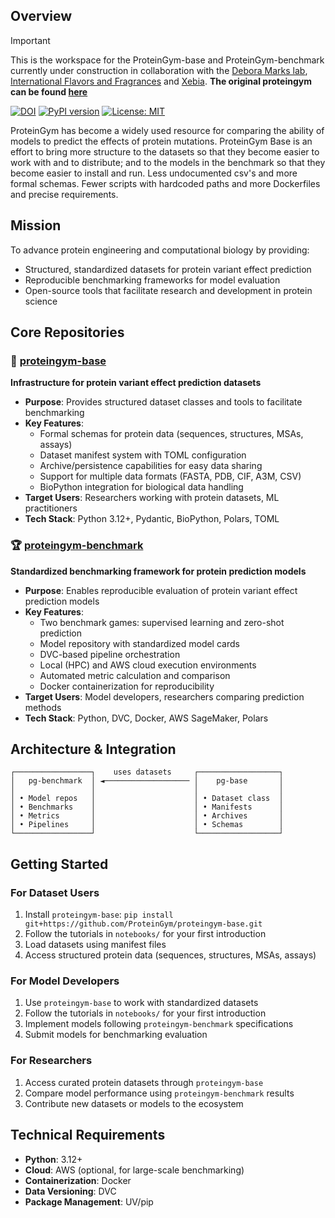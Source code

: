 ## Overview

> [!IMPORTANT]
> This is the workspace for the ProteinGym-base and ProteinGym-benchmark currently under construction in collaboration with the [Debora Marks lab](https://www.deboramarkslab.com/), [International Flavors and Fragrances](https://www.iff.com/) and [Xebia](www.xebia.com). 
> **The original proteingym can be found [here](https://github.com/OATML-Markslab/ProteinGym)**
> 
> [![DOI](https://zenodo.org/badge/DOI/10.5281/zenodo.15293562.svg)](https://doi.org/10.5281/zenodo.15293562)
> [![PyPI version](https://img.shields.io/pypi/v/proteingym.svg)](https://pypi.org/project/proteingym/)
> [![License: MIT](https://img.shields.io/badge/license-MIT-yellow.svg)](https://opensource.org/licenses/MIT)

ProteinGym has become a widely used resource for comparing the ability of models to predict the effects of protein mutations. ProteinGym Base is an effort to bring more structure to the datasets so that they become easier to work with and to distribute; and to the models in the benchmark so that they become easier to install and run. Less undocumented csv's and more formal schemas. Fewer scripts with hardcoded paths and more Dockerfiles and precise requirements.

## Mission

To advance protein engineering and computational biology by providing:
- Structured, standardized datasets for protein variant effect prediction
- Reproducible benchmarking frameworks for model evaluation
- Open-source tools that facilitate research and development in protein science

## Core Repositories

### 🧬 [proteingym-base](https://github.com/ProteinGym/proteingym-base) 
**Infrastructure for protein variant effect prediction datasets**

- **Purpose**: Provides structured dataset classes and tools to facilitate benchmarking
- **Key Features**:
  - Formal schemas for protein data (sequences, structures, MSAs, assays)
  - Dataset manifest system with TOML configuration
  - Archive/persistence capabilities for easy data sharing
  - Support for multiple data formats (FASTA, PDB, CIF, A3M, CSV)
  - BioPython integration for biological data handling
- **Target Users**: Researchers working with protein datasets, ML practitioners
- **Tech Stack**: Python 3.12+, Pydantic, BioPython, Polars, TOML

### 🏆 [proteingym-benchmark](https://github.com/ProteinGym/proteingym-benchmark)
**Standardized benchmarking framework for protein prediction models**

- **Purpose**: Enables reproducible evaluation of protein variant effect prediction models
- **Key Features**:
  - Two benchmark games: supervised learning and zero-shot prediction
  - Model repository with standardized model cards
  - DVC-based pipeline orchestration
  - Local (HPC) and AWS cloud execution environments
  - Automated metric calculation and comparison
  - Docker containerization for reproducibility
- **Target Users**: Model developers, researchers comparing prediction methods
- **Tech Stack**: Python, DVC, Docker, AWS SageMaker, Polars

## Architecture & Integration

```
┌─────────────────┐    uses datasets     ┌──────────────────┐
│   pg-benchmark  │ ◄─────────────────── │    pg-base       │
│                 │                      │                  │
│ • Model repos   │                      │ • Dataset class  │
│ • Benchmarks    │                      │ • Manifests      │
│ • Metrics       │                      │ • Archives       │
│ • Pipelines     │                      │ • Schemas        │
└─────────────────┘                      └──────────────────┘
```

## Getting Started

### For Dataset Users
1. Install `proteingym-base`: `pip install git+https://github.com/ProteinGym/proteingym-base.git`
2. Follow the tutorials in `notebooks/` for your first introduction
3. Load datasets using manifest files
4. Access structured protein data (sequences, structures, MSAs, assays)

### For Model Developers
1. Use `proteingym-base` to work with standardized datasets
2. Follow the tutorials in `notebooks/` for your first introduction
3. Implement models following `proteingym-benchmark` specifications
4. Submit models for benchmarking evaluation

### For Researchers
1. Access curated protein datasets through `proteingym-base`
2. Compare model performance using `proteingym-benchmark` results
3. Contribute new datasets or models to the ecosystem

## Technical Requirements

- **Python**: 3.12+
- **Cloud**: AWS (optional, for large-scale benchmarking)
- **Containerization**: Docker
- **Data Versioning**: DVC
- **Package Management**: UV/pip

